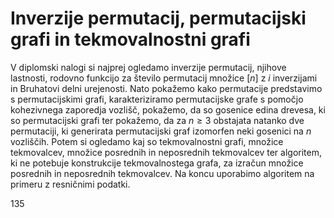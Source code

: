 # Inverzije permutacij, permutacijski grafi in tekmovalnostni grafi

V diplomski nalogi si najprej ogledamo inverzije permutacij, njihove lastnosti, rodovno funkcijo za število permutacij množice $[n]$ z $i$ inverzijami in Bruhatovi delni urejenosti.
Nato pokažemo kako permutacije predstavimo s permutacijskimi grafi, karakteriziramo permutacijske grafe s pomočjo kohezivnega zaporedja vozlišč, pokažemo, da so gosenice edina drevesa, ki so permutacijski grafi ter pokažemo, da za $n \geq 3$ obstajata natanko dve permutaciji, ki generirata permutacijski graf izomorfen neki gosenici na $n$ vozliščih. Potem si ogledamo kaj so tekmovalnostni grafi, množice tekmovalcev, množice posrednih in neposrednih tekmovalcev ter algoritem, ki ne potebuje konstrukcije tekmovalnostega grafa, za izračun množice posrednih in neposrednih tekmovalcev. Na koncu uporabimo algoritem na primeru z resničnimi podatki.

135